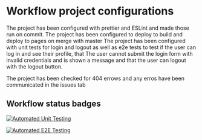# Workflow project configurations

The project has been configured with prettier and ESLint and made those run on commit.
The project has been configured to deploy to build and deploy to pages on merge with master
The project has been configured with unit tests for login and logout as well as e2e tests to test if the user can
log in and see their profile, that The user cannot submit the login form with invalid credentials and is shown a message and that the user can logout with the logout button.

The project has been checked for 404 errows and any erros have been communicated in the issues tab



## Workflow status badges
[![Automated Unit Testing](https://github.com/KityLinn/social-media-client/actions/workflows/unit-test.yml/badge.svg)](https://github.com/KityLinn/social-media-client/actions/workflows/unit-test.yml)

[![Automated E2E Testing](https://github.com/KityLinn/social-media-client/actions/workflows/e2e-test.yml/badge.svg)](https://github.com/KityLinn/social-media-client/actions/workflows/e2e-test.yml)